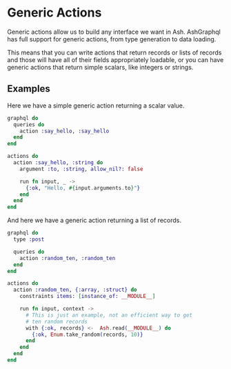 <!--
SPDX-FileCopyrightText: 2020 Zach Daniel

SPDX-License-Identifier: MIT
-->

# Generic Actions

Generic actions allow us to build any interface we want in Ash. AshGraphql
has full support for generic actions, from type generation to data loading.

This means that you can write actions that return records or lists of records
and those will have all of their fields appropriately loadable, or you can have
generic actions that return simple scalars, like integers or strings.

## Examples

Here we have a simple generic action returning a scalar value.

```elixir
graphql do
  queries do
    action :say_hello, :say_hello
  end
end

actions do
  action :say_hello, :string do
    argument :to, :string, allow_nil?: false

    run fn input, _ ->
      {:ok, "Hello, #{input.arguments.to}"}
    end
  end
end
```

And here we have a generic action returning a list of records.

```elixir
graphql do
  type :post

  queries do
    action :random_ten, :random_ten
  end
end

actions do
  action :random_ten, {:array, :struct} do
    constraints items: [instance_of: __MODULE__]

    run fn input, context ->
      # This is just an example, not an efficient way to get
      # ten random records
      with {:ok, records} <-  Ash.read(__MODULE__) do
        {:ok, Enum.take_random(records, 10)}
      end
    end
  end
end
```
